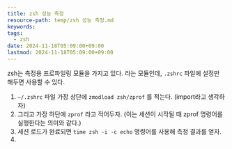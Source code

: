 ```yaml
---
title: zsh 성능 측정
resource-path: temp/zsh 성능 측정.md
keywords:
tags:
  - zsh
date: 2024-11-18T05:09:00+09:00
lastmod: 2024-11-18T05:09:00+09:00
---
```

zsh는 측정용 프로파일링 모듈을 가지고 있다. [](https://zsh.sourceforge.io/Doc/Release/Zsh-Modules.html#The-zsh_002fzprof-Module)라는 모듈인데, `.zshrc` 파일에 설정만 해두면 사용할 수 있다.

1. `~/.zshrc` 파일 가장 상단에 `zmodload zsh/zprof` 를 적는다. (import라고 생각하자)
2. 그리고 가장 하단에 `zprof` 라고 적어두자. (이는 세션이 시작될 때 zprof 명령어를 실행한다는 의미와 같다.)
3. 세션 로드가 완료되면 `time zsh -i -c echo` 명령어를 사용해 측정 결과를 얻자.
4. 